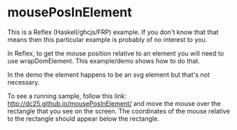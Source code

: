 # mousePosInElement

This is a Reflex (Haskell/ghcjs/FRP) example.  If you don't know that that means then this particular example is probably of no interest to you.

In Reflex, to get the mouse position relative to an element you will need to use wrapDomElement.  This example/demo shows how to do that.

In the demo the element happens to be an svg element but that's not necessary.

To see a running sample, follow this link: http://dc25.github.io/mousePosInElement/ and move the mouse over the rectangle that you see on the screen.  The coordinates of the mouse relative to the rectangle should appear below the rectangle.
